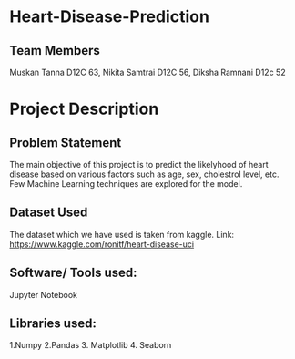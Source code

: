 # Heart-Disease-Prediction
## Team Members
Muskan Tanna D12C 63, Nikita Samtrai D12C 56, Diksha Ramnani D12c 52
# Project Description
## Problem Statement
The main objective of this project is to predict the likelyhood of heart disease based on various factors such as age, sex, cholestrol level, etc. Few Machine Learning techniques are explored for the model.
## Dataset Used
The dataset which we have used is taken from kaggle.
Link: https://www.kaggle.com/ronitf/heart-disease-uci
## Software/ Tools used:
Jupyter Notebook
## Libraries used:
1.Numpy 
2.Pandas
3. Matplotlib
4. Seaborn
